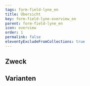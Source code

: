 ```yaml
---
tags: form-field-lyne_en
title: Übersicht
key: form-field-lyne-overview_en
parent: form-field-lyne_en
icon: overview
order: 1
permalink: false
eleventyExcludeFromCollections: true
---
```


## Zweck

## Varianten

